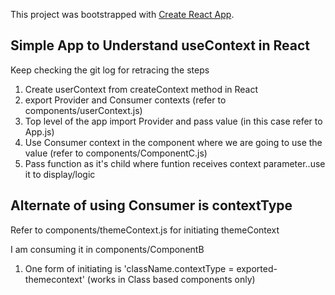 This project was bootstrapped with [Create React App](https://github.com/facebook/create-react-app).

## Simple App to Understand useContext in React
Keep checking the git log for retracing the steps

1. Create userContext from createContext method in React
2. export Provider and Consumer contexts (refer to components/userContext.js)
3. Top level of the app import Provider and pass value (in this case refer to App.js)
4. Use Consumer context in the component where we are going to use the value (refer to components/ComponentC.js)
5. Pass function as it's child where funtion receives context parameter..use it to display/logic


## Alternate of using Consumer is contextType
Refer to components/themeContext.js for initiating themeContext

I am consuming it in components/ComponentB
1. One form of initiating is 'className.contextType = exported-themecontext' (works in Class based components only)
